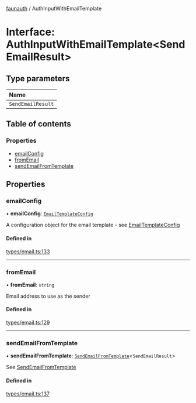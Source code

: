 [faunauth](../index.md) / AuthInputWithEmailTemplate

# Interface: AuthInputWithEmailTemplate<SendEmailResult\>

## Type parameters

| Name |
| :------ |
| `SendEmailResult` |

## Table of contents

### Properties

- [emailConfig](AuthInputWithEmailTemplate.md#emailconfig)
- [fromEmail](AuthInputWithEmailTemplate.md#fromemail)
- [sendEmailFromTemplate](AuthInputWithEmailTemplate.md#sendemailfromtemplate)

## Properties

### emailConfig

• **emailConfig**: [`EmailTemplateConfig`](EmailTemplateConfig.md)

A configuration object for the email template - see [EmailTemplateConfig](EmailTemplateConfig.md)

#### Defined in

[types/email.ts:133](https://github.com/alexnitta/faunauth/blob/31b65b8/src/types/email.ts#L133)

___

### fromEmail

• **fromEmail**: `string`

Email address to use as the sender

#### Defined in

[types/email.ts:129](https://github.com/alexnitta/faunauth/blob/31b65b8/src/types/email.ts#L129)

___

### sendEmailFromTemplate

• **sendEmailFromTemplate**: [`SendEmailFromTemplate`](../index.md#sendemailfromtemplate)<`SendEmailResult`\>

See [SendEmailFromTemplate](../index.md#sendemailfromtemplate)

#### Defined in

[types/email.ts:137](https://github.com/alexnitta/faunauth/blob/31b65b8/src/types/email.ts#L137)
